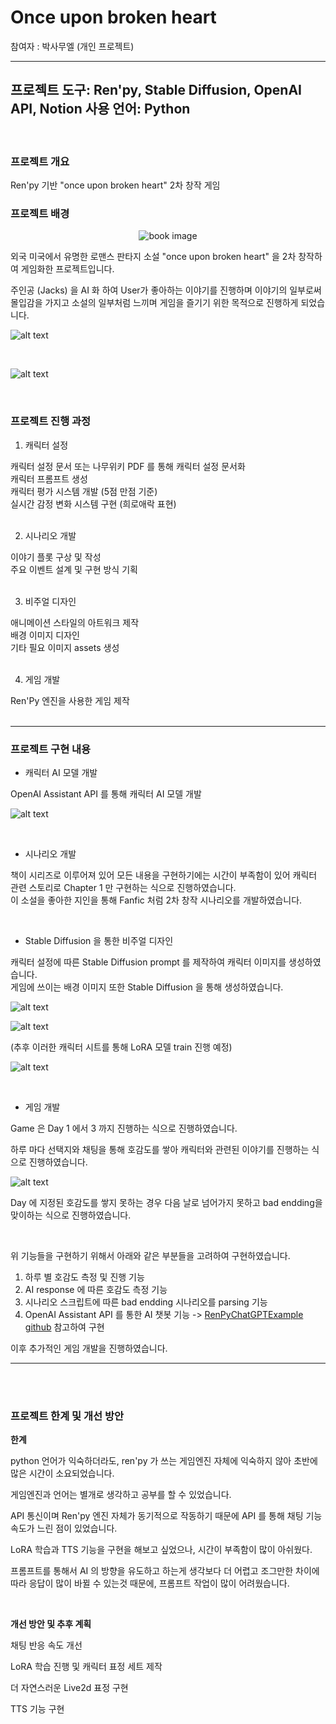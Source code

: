 # Once upon broken heart

참여자 : 박사무엘 (개인 프로젝트)

---
**프로젝트 도구:** Ren'py, Stable Diffusion, OpenAI API, Notion
**사용 언어:** Python
---

<br>

### ****프로젝트 개요**** 

Ren'py 기반 "once upon broken heart" 2차 창작 게임


### 프로젝트 배경       <!-- 배경 --> 

<p align="center">
  <img src="./src/book_image.png" alt="book image">
</p>

외국 미국에서 유명한 로맨스 판타지 소설 "once upon broken heart" 을 2차 창작하여 게임화한 프로젝트입니다.

주인공 (Jacks) 을 AI 화 하여 User가 좋아하는 이야기를 진행하며 이야기의 일부로써 몰입감을 가지고 소설의 일부처럼 느끼며 게임을 즐기기 위한 목적으로 진행하게 되었습니다.

![alt text](./src/game_intro.png)

<br>

![alt text](./src/game_pic.png)

<br/>

### 프로젝트 진행 과정      <!-- 프로젝트의 진행과정 --> 

1. 캐릭터 설정

캐릭터 설정 문서 또는 나무위키 PDF 를 통해 캐릭터 설정 문서화 <br>
캐릭터 프롬프트 생성 <br>
캐릭터 평가 시스템 개발 (5점 만점 기준) <br>
실시간 감정 변화 시스템 구현 (희로애락 표현) <br><br>


2. 시나리오 개발

이야기 플롯 구상 및 작성 <br>
주요 이벤트 설계 및 구현 방식 기획 <br><br>


3. 비주얼 디자인

애니메이션 스타일의 아트워크 제작 <br>
배경 이미지 디자인 <br>
기타 필요 이미지 assets 생성 <br><br>

4. 게임 개발

Ren'Py 엔진을 사용한 게임 제작 <br><br>

---

### 프로젝트 구현 내용  <!-- 프로젝트내에서 의 나의 활동 내용에 대해서는 간단하게 개론의 정도로 --> 

- 캐릭터 AI 모델 개발

OpenAI Assistant API 를 통해 캐릭터 AI 모델 개발 

![alt text](./src/project.png)

<br>


- 시나리오 개발

책이 시리즈로 이루어져 있어 모든 내용을 구현하기에는 시간이 부족함이 있어 캐릭터 관련 스토리로 Chapter 1 만 구현하는 식으로 진행하였습니다.<br> 이 소설을 좋아한 지인을 통해 Fanfic 처럼 2차 창작 시나리오를 개발하였습니다.

<br>

- Stable Diffusion 을 통한 비주얼 디자인

캐릭터 설정에 따른 Stable Diffusion prompt 를 제작하여 캐릭터 이미지를 생성하였습니다.  
게임에 쓰이는 배경 이미지 또한 Stable Diffusion 을 통해 생성하였습니다.  

![alt text](./src/character%20sheet/grid-0000.png)

![alt text](./src/character%20sheet/grid-0001.jpg)

(추후 이러한 캐릭터 시트를 통해 LoRA 모델 train 진행 예정)


![alt text](./src/ex1.png)

<br>

- 게임 개발


Game 은 Day 1 에서 3 까지 진행하는 식으로 진행하였습니다.

하루 마다 선택지와 채팅을 통해 호감도를 쌓아 캐릭터와 관련된 이야기를 진행하는 식으로 진행하였습니다.

![alt text](./src/chat.png)

Day 에 지정된 호감도를 쌓지 못하는 경우 다음 날로 넘어가지 못하고 bad endding을 맞이하는 식으로 진행하였습니다.

<br>

위 기능들을 구현하기 위해서 아래와 같은 부분들을 고려하여 구현하였습니다.

1. 하루 별 호감도 측정 및 진행 기능
2. AI response 에 따른 호감도 측정 기능
3. 시나리오 스크립트에 따른 bad endding 시나리오를 parsing 기능 
4. OpenAI Assistant API 를 통한 AI 챗봇 기능
-> [RenPyChatGPTExample github](https://github.com/Taiko3615/RenPyChatGPTExample) 참고하여 구현

이후 추가적인 게임 개발을 진행하였습니다.

---

<br><br>

### 프로젝트 한계 및 개선 방안      <!-- 프로젝트 한계 및 개선 방안은 있었는지? (고뇌) -->

**한계**

python 언어가 익숙하더라도, ren'py 가 쓰는 게임엔진 자체에 익숙하지 않아 초반에 많은 시간이 소요되었습니다.

게임엔진과 언어는 별개로 생각하고 공부를 할 수 있었습니다.

API 통신이며 Ren'py 엔진 자체가 동기적으로 작동하기 때문에 API 를 통해 채팅 기능 속도가 느린 점이 있었습니다.

LoRA 학습과 TTS 기능을 구현을 해보고 싶었으나, 시간이 부족함이 많이 아쉬웠다.

프롬프트를 통해서 AI 의 방향을 유도하고 하는게 생각보다 더 어렵고 조그만한 차이에 따라 응답이 많이 바뀔 수 있는것 때문에, 프롬프트 작업이 많이 어려웠습니다.



<br>

**개선 방안 및 추후 계획**

채팅 반응 속도 개선  

LoRA 학습 진행 및 캐릭터 표정 세트 제작  

더 자연스러운 Live2d 표정 구현  

TTS 기능 구현